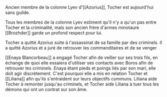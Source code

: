 Ancien membre de la colonne Lyev d'[[Azorius]], Tocher est aujourd'hui sans guilde. 

Tous les membres de la colonne Lyev estiment qu'il n'y a qu'un pas entre Tocher et la criminalité, mais son ancien frère d'armes minotaure [[Brozhder]] garde un profond respect pour lui. 

Tocher a quitté Azorius suite à l'assassinat de sa famille par des criminels. Il a quitté Azorius et a juré de retrouver les commanditaires et de se venger

[[Enaya Blancorbeau]] a engagé Tocher afin de veiller sur ses trois fils, en échange de quoi elle essaiera d'utiliser ses contacts avec Boros afin de retrouver les criminels. Enaya étant pieds et poings liés par son mari, elle doit agir discrètement. C'est pourquoi elle a mis en relation Tocher et [[Liliana]] afin qu'ils s'entraident sur leurs objectifs communs. Liliana aide Tocher à remonter jusqu'au criminels, et Tocher aide Liliana à tuer tous les démons qui ont un contrat sur son âme.
